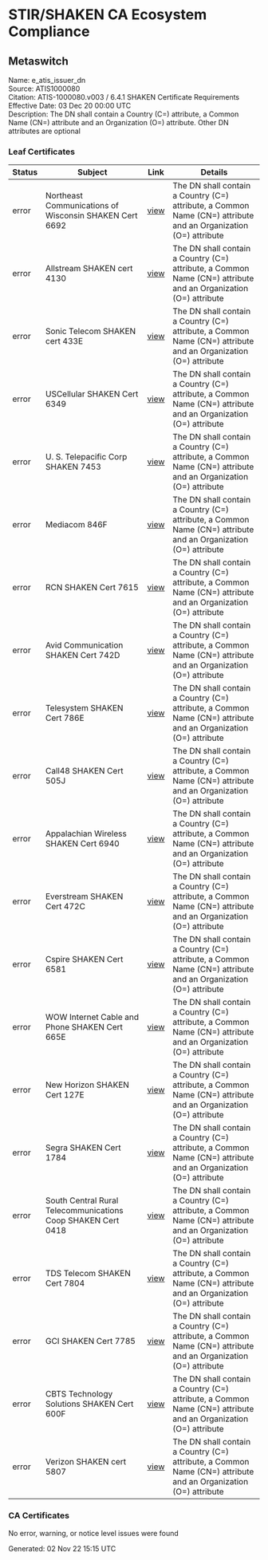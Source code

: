 # STIR/SHAKEN CA Ecosystem Compliance

## Metaswitch

Name: e_atis_issuer_dn\
Source: ATIS1000080\
Citation: ATIS-1000080.v003 / 6.4.1 SHAKEN Certificate Requirements\
Effective Date: 03 Dec 20 00:00 UTC\
Description: The DN shall contain a Country (C=) attribute, a Common Name (CN=) attribute and an Organization (O=) attribute. Other DN attributes are optional

### Leaf Certificates

| Status | Subject | Link | Details |
|--------|---------|------|---------|
| error | Northeast Communications of Wisconsin SHAKEN Cert 6692 | [view](../../CERTS/90042ab31d5de7abb64b89073a0d931ce22d864b89df13a9372887cb5db45f49/README.md) | The DN shall contain a Country (C=) attribute, a Common Name (CN=) attribute and an Organization (O=) attribute |
| error | Allstream SHAKEN cert 4130 | [view](../../CERTS/a9eec584cf66eade89fa84e043e0eb05900dc40653ea963a96c079ef92d9e2ad/README.md) | The DN shall contain a Country (C=) attribute, a Common Name (CN=) attribute and an Organization (O=) attribute |
| error | Sonic Telecom SHAKEN cert 433E | [view](../../CERTS/a5082b808b3bf200a634e273b7988a617099c9c897a9c596858e6d4ffe4fd352/README.md) | The DN shall contain a Country (C=) attribute, a Common Name (CN=) attribute and an Organization (O=) attribute |
| error | USCellular SHAKEN Cert 6349 | [view](../../CERTS/c75937e7c843b0054b1a51f6149f47661696b3cfcbcf6bab4dbc708c4453244f/README.md) | The DN shall contain a Country (C=) attribute, a Common Name (CN=) attribute and an Organization (O=) attribute |
| error | U. S. Telepacific Corp SHAKEN 7453 | [view](../../CERTS/9ed03dac797a5a27d52aa5209a4caa6a3ec9c3943d55a2cbfb69416480787da0/README.md) | The DN shall contain a Country (C=) attribute, a Common Name (CN=) attribute and an Organization (O=) attribute |
| error | Mediacom 846F | [view](../../CERTS/e6c9e9fd411d8174b3ffe1af4d569c6919f4b98a5d0c6e429cd3682d82284e7e/README.md) | The DN shall contain a Country (C=) attribute, a Common Name (CN=) attribute and an Organization (O=) attribute |
| error | RCN SHAKEN Cert 7615 | [view](../../CERTS/bbdec20ad80f4a2a8ed097204a9299566beca170460fb648c81a51d195d9b6f1/README.md) | The DN shall contain a Country (C=) attribute, a Common Name (CN=) attribute and an Organization (O=) attribute |
| error | Avid Communication SHAKEN Cert 742D | [view](../../CERTS/b63d54026dfcdfd16495ad6fdda8993de182c86b4aa870784177c38c53842cba/README.md) | The DN shall contain a Country (C=) attribute, a Common Name (CN=) attribute and an Organization (O=) attribute |
| error | Telesystem SHAKEN Cert 786E | [view](../../CERTS/2d9aca0895c94291596161363091718089a6e7c19dfa57329ae548432533860f/README.md) | The DN shall contain a Country (C=) attribute, a Common Name (CN=) attribute and an Organization (O=) attribute |
| error | Call48 SHAKEN Cert 505J | [view](../../CERTS/5bb4516a62167e6c55e9704e4a49b39ce9ec480e678aa6c02fb6985fc9594997/README.md) | The DN shall contain a Country (C=) attribute, a Common Name (CN=) attribute and an Organization (O=) attribute |
| error | Appalachian Wireless SHAKEN Cert 6940 | [view](../../CERTS/e14170c681e75c37d0ca45e304c09cc0d148246bd7d72e96f91f7a8fe27339fa/README.md) | The DN shall contain a Country (C=) attribute, a Common Name (CN=) attribute and an Organization (O=) attribute |
| error | Everstream SHAKEN Cert 472C  | [view](../../CERTS/8710bb38debebd39698fb1c273409b173951cca1fab53a6d4c4aca91e61e06df/README.md) | The DN shall contain a Country (C=) attribute, a Common Name (CN=) attribute and an Organization (O=) attribute |
| error | Cspire SHAKEN Cert 6581 | [view](../../CERTS/09ed5b3292b5bfc7ac80b1027a827138b9503aa8053a61431a8dc851ecad04f2/README.md) | The DN shall contain a Country (C=) attribute, a Common Name (CN=) attribute and an Organization (O=) attribute |
| error | WOW Internet Cable and Phone SHAKEN Cert 665E | [view](../../CERTS/9f86e038b4f6c3bf7fabfe8d4008b071f81bd33a80c55ea66a1aadd79eb9b989/README.md) | The DN shall contain a Country (C=) attribute, a Common Name (CN=) attribute and an Organization (O=) attribute |
| error | New Horizon SHAKEN Cert 127E | [view](../../CERTS/5b2842e49ecc543187018171fa660e32bdba390a7977c0de97a00aef35b8ae01/README.md) | The DN shall contain a Country (C=) attribute, a Common Name (CN=) attribute and an Organization (O=) attribute |
| error | Segra SHAKEN Cert 1784 | [view](../../CERTS/f802b8b879d063b87665d8b2a67f6d3ba78a94aa35782f664a6a40afc7586f56/README.md) | The DN shall contain a Country (C=) attribute, a Common Name (CN=) attribute and an Organization (O=) attribute |
| error | South Central Rural Telecommunications Coop SHAKEN Cert 0418 | [view](../../CERTS/6e988e3a74dbb6c1862118841d78e438f345c1ef7e79a96c2087328b5de146c1/README.md) | The DN shall contain a Country (C=) attribute, a Common Name (CN=) attribute and an Organization (O=) attribute |
| error | TDS Telecom SHAKEN Cert 7804 | [view](../../CERTS/a04a669738b79ff55c2b2197f72a12a112b731906e2e6a925d37ccee2fa00a11/README.md) | The DN shall contain a Country (C=) attribute, a Common Name (CN=) attribute and an Organization (O=) attribute |
| error | GCI SHAKEN Cert 7785 | [view](../../CERTS/312e58dffa682b464f9867a7c373f9881d092b834767dcabe5baf8c7245e937c/README.md) | The DN shall contain a Country (C=) attribute, a Common Name (CN=) attribute and an Organization (O=) attribute |
| error | CBTS Technology Solutions SHAKEN Cert 600F | [view](../../CERTS/3d02021a2da14f1ebfe588256a419be9ebc03c0d1fccc51cc29fa9d4a625c6bf/README.md) | The DN shall contain a Country (C=) attribute, a Common Name (CN=) attribute and an Organization (O=) attribute |
| error | Verizon SHAKEN cert 5807 | [view](../../CERTS/d7b413267be2d050d516af4f4a864ffdc2feacc774a1a6264b9cfe68c796f43f/README.md) | The DN shall contain a Country (C=) attribute, a Common Name (CN=) attribute and an Organization (O=) attribute |

### CA Certificates

No error, warning, or notice level issues were found


Generated: 02 Nov 22 15:15 UTC